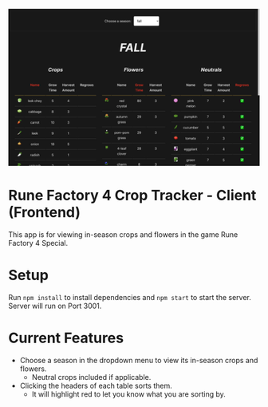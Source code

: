 ![example image](images/example.png)
# Rune Factory 4 Crop Tracker - Client (Frontend)
This app is for viewing in-season crops and flowers in the game Rune Factory 4 Special.

# Setup
Run `npm install` to install dependencies and `npm start` to start the server. Server will run on Port 3001.

# Current Features
- Choose a season in the dropdown menu to view its in-season crops and flowers.
  - Neutral crops included if applicable.
- Clicking the headers of each table sorts them.
  - It will highlight red to let you know what you are sorting by.
